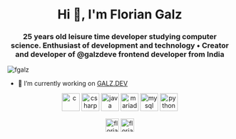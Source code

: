 <h1 align="center">Hi 👋, I'm Florian Galz</h1>
<h3 align="center">25 years old leisure time developer studying computer science. Enthusiast of development and technology • Creator and developer of @galzdeve frontend developer from India</h3>

<p align="left"> <img src="https://komarev.com/ghpvc/?username=fgalz" alt="fgalz" /> </p>

- 🔭 I’m currently working on [GALZ.DEV](https://github.com/fgalz/GALZ.DEV)

<p align="center"><img src="https://devicons.github.io/devicon/devicon.git/icons/c/c-original.svg" alt="c" width="40" height="40"/> <img src="https://devicons.github.io/devicon/devicon.git/icons/csharp/csharp-original.svg" alt="csharp" width="40" height="40"/> <img src="https://devicons.github.io/devicon/devicon.git/icons/java/java-original-wordmark.svg" alt="java" width="40" height="40"/> <img src="https://www.vectorlogo.zone/logos/mariadb/mariadb-icon.svg" alt="mariadb" width="40" height="40"/> <img src="https://devicons.github.io/devicon/devicon.git/icons/mysql/mysql-original-wordmark.svg" alt="mysql" width="40" height="40"/> <img src="https://devicons.github.io/devicon/devicon.git/icons/python/python-original.svg" alt="python" width="40" height="40"/></p>

<p align="center">
<a href="https://twitter.com/floriangalz" target="blank"><img align="center" src="https://cdn.jsdelivr.net/npm/simple-icons@3.0.1/icons/twitter.svg" alt="floriangalz" height="30" width="30" /></a>
<a href="https://instagram.com/floriangalz" target="blank"><img align="center" src="https://cdn.jsdelivr.net/npm/simple-icons@3.0.1/icons/instagram.svg" alt="floriangalz" height="30" width="30" /></a>
</p>
